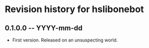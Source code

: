 # Revision history for hslibonebot

## 0.1.0.0 -- YYYY-mm-dd

* First version. Released on an unsuspecting world.
